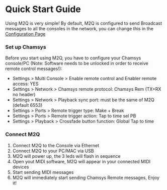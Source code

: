 # Quick Start Guide

Using M2Q is very simple! By default, M2Q is configured to send Broadcast messages to all the consoles in the network, you can change this in the [Configuration Page](./configuration.md)

### Set up Chamsys
Before you start using M2Q, you have to configure your Chamsys console/PC (Note: Software needs to be unlocked in order to receive remote control messages!):

- Settings > Multi Console > Enable remote control and Enabler remote access: YES
- Settings > Network > Chamsys remote protocol: Chamsys Rem (TX+RX no header)
- Settings > Network > Playback sync port: must be the same of M2Q (default 6553)
- Settings > Ports > Remote trigger type: Make + Break
- Settings > Ports > Remote trigger action: Tap to time sel PB
- Settings > Playback > Crossfade button function: Global Tap to time

### Connect M2Q

1. Connect M2Q to the Console via Ethernet
2. Connect M2Q to your PC/MAC via USB
3. M2Q will power up, the 3 leds will flash in sequence
4. Open yout MIDI software, M2Q will appear in your connected MIDI devices
5. Start sending MIDI messages 
6. M2Q will immediately start sending Chamsys Remote messages, Enjoy it!
